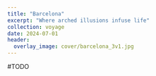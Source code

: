```yaml
---
title: "Barcelona"
excerpt: "Where arched illusions infuse life"
collection: voyage
date: 2024-07-01
header:
  overlay_image: cover/barcelona_3v1.jpg
---
```


#TODO
